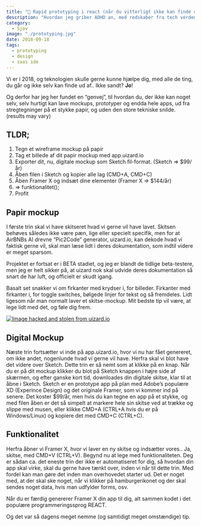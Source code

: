 ```yaml
---
title: "💨 Rapid prototyping i react (når du vitterligt ikke kan finde ud af noget!)"
description: "Hvordan jeg griber ADHD an, med redskaber fra tech verdenen."
category:
  - Sjov
image: "./prototyping.jpg"
date: 2018-09-18
tags:
  - prototyping
  - design
  - saas ide
---
```


Vi er i 2018, og teknologien skulle gerne kunne hjælpe dig, med alle de ting, du går og ikke selv kan finde ud af.. Ikke sandt? **Jo**!

Og derfor har jeg her fundet en “genvej”, til hvordan du, der ikke kan noget selv, selv hurtigt kan lave mockups, prototyper og endda hele apps, ud fra stregtegninger på et stykke papir, og uden den store tekniske snilde. (results may vary)

## TLDR;

1. Tegn et wireframe mockup på papir
2. Tag et billede af dit papir mockup med app.uizard.io
3. Exporter dit, nu, digitale mockup som Sketch fil-format. (Sketch => \$99/år)
4. Åben filen i Sketch og kopier alle lag (CMD+A, CMD+C)
5. Åben Framer X og indsæt dine elementer (Framer X => \$144/år)
6. => funktionalitet();
7. Profit

## Papir mockup

I første trin skal vi have skitseret hvad vi gerne vil have lavet. Skitsen behøves således ikke være pæn, lige eller specielt specifik, men for at AirBNBs AI drevne “Pic2Code” generator, uizard.io, kan dekode hvad vi faktisk gerne vil, skal man læse lidt i deres dokumentation, som indtil videre er meget sparsom.

Projektet er fortsat er i BETA stadiet, og jeg er blandt de tidlige beta-testere, men jeg er helt sikker på, at uizard nok skal udvide deres dokumentation så snart de har luft, og officielt er skudt igang.

Basalt set snakker vi om firkanter med krydser i, for billeder. Firkanter med firkanter i, for toggle switches, bølgede linjer for tekst og så fremdeles. Lidt ligesom når man normalt laver et skitse-mockup. Mit bedste tip vil være, at lege lidt med det, og føle dig frem.

[![Image hacked and stolen from uizard.io](https://miro.medium.com/max/627/1*_12Tw0Mvct0XZ9QhPeZv2g.jpeg)](https://miro.medium.com/max/627/1*_12Tw0Mvct0XZ9QhPeZv2g.jpeg)

## Digital Mockup

Næste trin fortsætter vi inde på app.uizard.io, hvor vi nu har fået genereret, om ikke andet, nogenlunde hvad vi gerne vil have. Herfra skal vi blot have det videre over Sketch. Dette trin er så nemt som at klikke på en knap. Når du er på dit mockup klikker du blot på Sketch knappen i højre side af skærmen, og efter ganske kort tid, downloades din digitale skitse, klar til at åbne i Sketch. Sketch er en prototype app på plan med Adobe’s populære XD (Experince Design) og det originale Framer, som vi kommer ind på senere. Det koster \$99/år, men hvis du kan tegne en app på et stykke, og med filen åben er det så simpelt at markere hele sin skitse ved at trække og slippe med musen, eller klikke CMD+A (CTRL+A hvis du er på Windows/Linux) og kopiere det med CMD+C (CTRL+C).

## Funktionalitet

Herfra åbner vi Framer X, hvor vi laver en ny skitse og indsætter vores.. Ja, skitse, med CMD+V (CTRL+V). Begynd nu at lege med funktionaliteten. Deg er sådan ca. det eneste trin der ikke er automatiseret for dig, så hvordan din app skal virke, skal du gerne have tænkt over, inden vi når til dette trin. Med fordel kan man gøre det inden man overhovedet starter ud. Det er noget med, at der skal ske noget, når vi klikker på hamburgerikonet og der skal sendes noget data, hvis man udfylder forms, osv.

Når du er færdig genererer Framer X din app til dig, alt sammen kodet i det populære programmeringssprog REACT.

Og det var så dagens meget nemme (og samtidigt meget omstændige) tip.
